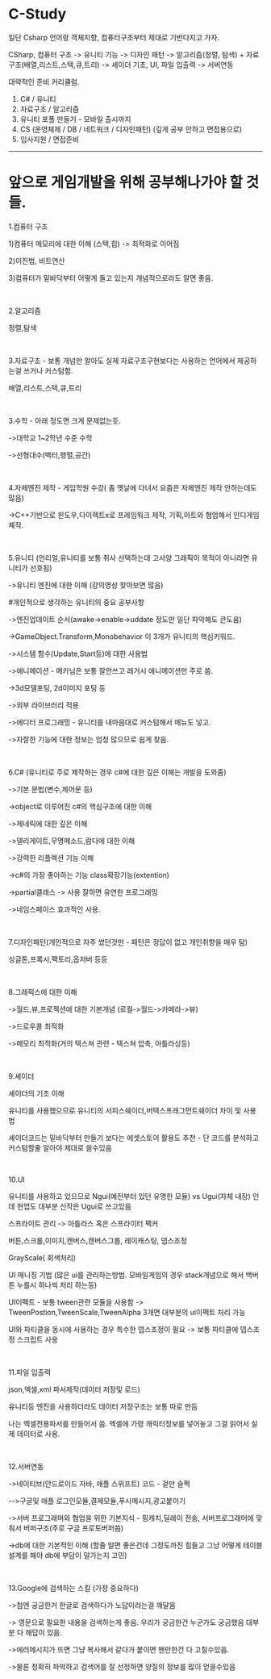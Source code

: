 # C-Study

일단 Csharp 언어랑 객체지향, 컴퓨터구조부터 제대로 기반다지고 가자. 


CSharp, 컴퓨터 구조 -> 유니티 기능 -> 디자인 패턴 ->  알고리즘(정렬, 탐색) + 자료구조(배열,리스트,스택,큐,트리) -> 셰이더 기초, UI, 파일 입출력 -> 서버연동



대략적인 준비 커리큘럼.
1. C# / 유니티
2. 자료구조 / 알고리즘
3. 유니티 포폴 만들기 - 모바일 출시까지
4. CS (운영체제 / DB / 네트워크 / 디자인패턴)  (깊게 공부 안하고 면접용으로)
5. 입사지원 / 면접준비







---------------------------------------------------------------------------------------------------------------------------------








# 앞으로 게임개발을 위해 공부해나가야 할 것들.

1.컴퓨터 구조

1)컴퓨터 메모리에 대한 이해 (스택,힙) -> 최적화로 이어짐

2)이진법, 비트연산 

3)컴퓨터가 밑바닥부터 어떻게 돌고 있는지 개념적으로라도 알면 좋음.

<br/>


2.알고리즘

정렬,탐색

<br/>


3.자료구조 - 보통 개념만 알아도 실제 자료구조구현보다는 사용하는 언어에서 제공하는걸 쓰거나 커스텀함.

배열,리스트,스택,큐,트리

<br/>


3.수학  - 아래 정도면 크게 문제없는듯.

->대학교 1~2학년 수준 수학

->선형대수(벡터,행렬,공간) 

<br/>


4.자체엔진 제작 - 게임학원 수강( 좀 옛날에 다녀서 요즘은 자체엔진 제작 안하는데도 많음)

->C++기반으로 윈도우,다이렉트x로 프레임워크 제작, 기획,아트와 협업해서 인디게임제작.

<br/>


5.유니티 (언리얼,유니티를 보통 취사 선택하는데 고사양 그래픽이 목적이 아니라면 유니티가 선호됨)

->유니티 엔진에 대한 이해 (강의영상 찾아보면 많음)

#개인적으로 생각하는 유니티의 중요 공부사항

->엔진업데이트 순서(awake->enable->uddate 정도만 일단 파악해도 큰도움)

->GameObject.Transform,Monobehavior 이 3개가 유니티의 핵심키워드.

->시스템 함수(Update,Start등)에 대한 사용법 

->애니메이션 - 메카님은 보통 잘안쓰고 레거시 애니메이션만 주로 씀.

->3d모델포팅, 2d이미지 포팅 등

->외부 라이브러리 적용

->에디터 프로그래밍 - 유니티를 내마음대로 커스텀해서 메뉴도 넣고.

->자잘한 기능에 대한 정보는  엄청 많으므로 쉽게 찾음.

<br/>


6.C# (유니티로 주로 제작하는 경우 c#에 대한 깊은 이해는 개발을 도와줌)

->기본 문법(변수,제어문 등)

->object로 이루어진 c#의 핵심구조에 대한 이해

->제네릭에 대한 깊은 이해

->델리게이트,무명메소드,람다에 대한 이해

->강력한 리플렉션 기능 이해

->c#의 가장 좋아하는 기능 class확장기능(extention) 

->partial클래스 -> 사용 잘하면 유연한 프로그래밍

->네임스페이스 효과적인 사용.

<br/>


7.디자인패턴(개인적으로 자주 썼던것만 - 패턴은 정답이 없고 개인취향을 매우 탐)

싱글톤,프록시,팩토리,옵저버 등등

<br/>


8.그래픽스에 대한 이해

->월드,뷰,프로젝션에 대한 기본개념 (로컬->월드->카메라->뷰)

->드로우콜 최적화

->메모리 최적화(거의 텍스쳐 관련 - 텍스쳐 압축, 아틀라싱등)

<br/>


9.셰이더

셰이더의 기초 이해

유니티를 사용했으므로 유니티의 서피스쉐이더,버텍스프래그먼트쉐이더 차이 및 사용법

셰이더코드는 밑바닥부터 만들기 보다는 에셋스토어 활용도 추천 - 단 코드를 분석하고 커스텀할줄 알아야 제대로 쓸수있음

<br/>


10.UI

유니티를 사용하고 있으므로 Ngui(예전부터 있던 유명한 모듈) vs Ugui(자체 내장) 인데 현업도 대부분 신작은 Ugui로 쓰고있음

스프라이트 관리 -> 아틀라스 혹은 스프라이터 팩커 

버튼,스크롤,이미지,캔버스,캔버스그룹, 레이캐스팅, 뎁스조정

GrayScale( 회색처리)

UI 매니징 기법 (많은 ui를 관리하는방법.  모바일게임의 경우 stack개념으로 해서 백버튼 누를시 하나씩 처리 하는등)

UI이펙트 - 보통 tween관련 모듈을 사용함 -> TweenPostion,TweenScale,TweenAlpha 3개면 대부분의 ui이펙트 처리 가능

UI와 파티클을 동시에 사용하는 경우 특수한 뎁스조정이 필요 -> 보통 파티클에 뎁스조정 스크립트 사용

<br/>




11.파일 입출력

json,엑셀,xml 파서제작(데이터 저장및 로드)

유니티등 엔진을 사용하더라도 데이터 저장구조는 보통 따로 만듬

나는 엑셀전용파서를 만들어서 씀. 엑셀에 가령 캐릭터정보를 넣어놓고 그걸 읽어서 실제 데이터로 사용.

<br/>


12.서버연동

->네이티브(안드로이드 자바, 애플 스위프트) 코드 - 겉만 슬쩍

-->구글및 애플 로그인모듈,결제모듈,푸시메시지,광고붙이기

->서버 프로그래머와 협업을 위한 기본지식 - 핑캐치,딜레이 전송, 서버프로그래머에 맞춰서 버퍼구조(주로 구글 프로토버퍼씀)

->db에 대한 기본적인 이해 (할줄 알면 좋은건데 그정도까진 힘들고 그냥 어떻게 테이블 설계를 해야 db에 부담이 덜가는지 고민)

<br/>


13.Google에 검색하는 스킬 (가장 중요하다)

->첨엔 궁금한거 한글로 검색하다가 노답이라는걸 깨달음

-> 영문으로 필요한 내용을 검색하는게 좋음. 우리가 궁금한건 누군가도 궁금했음 대부분 다 해답이 있음.

->에러메시지가 뜨면 그냥 복사해서 같다가 붙이면 왠만한건 다 고칠수있음.

->물론 정확히 파악하고 검색어를 잘 선정하면 양질의 정보를 많이 얻을수있음














